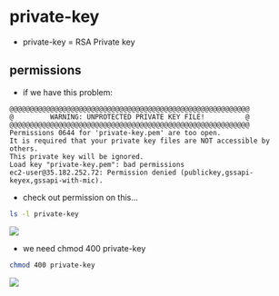 # private-key
* private-key = RSA Private key

## permissions

* if we have this problem:
````text
@@@@@@@@@@@@@@@@@@@@@@@@@@@@@@@@@@@@@@@@@@@@@@@@@@@@@@@@@@@
@         WARNING: UNPROTECTED PRIVATE KEY FILE!          @
@@@@@@@@@@@@@@@@@@@@@@@@@@@@@@@@@@@@@@@@@@@@@@@@@@@@@@@@@@@
Permissions 0644 for 'private-key.pem' are too open.
It is required that your private key files are NOT accessible by others.
This private key will be ignored.
Load key "private-key.pem": bad permissions
ec2-user@35.182.252.72: Permission denied (publickey,gssapi-keyex,gssapi-with-mic).
````

* check out permission on this...
````bash
ls -l private-key
````
[<img src="https://i.imgur.com/Qj45ivo.png">](https://i.imgur.com/Qj45ivo.png)

* we need chmod 400 private-key
````bash
chmod 400 private-key
````
[<img src="https://i.imgur.com/AWzZUYv.png">](https://i.imgur.com/AWzZUYv.png)
